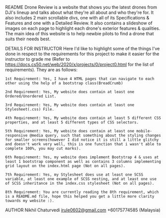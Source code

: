 README
  Drone Review is a website that shows you the latest drones from DJI's lineup and talks about what they're all about and who they're for. It also includes 2 main scrollable divs, one with all of its Specifications & Features and one with a Detailed Review. It also contains a slideshow of images on each page to highlight each drone's exterior features & qualities. The main idea of this website is to help newbie pilots to find a drone that suits their needs best.

DETAILS FOR INSTRUCTOR 
  Here I'd like to highlight some of the things I've done in respect to the requirements for this project to make it easier for the instructor to grade me (Refer to https://docs.cs50.net/web/2020/x/projects/0/project0.html for the list of requirements). They are as follows: 
	
	1st Requirement: Yes, I have 4 HTML pages that can navigate to each other using the help of a bootstrap class(BreadCrumb)
	
	2nd Requirement: Yes, My website does contain at least one Ordered/Unordered List. 
	
	3rd Requirement: Yes, My website does contain at least one Stylesheet(.css) File. 

	4th Requirement: Yes, My website does contain at least 5 different CSS properties, and at least 5 different types of CSS selectors. 
	
	5th Requirement: Yes, My website does contain at least one mobile-responsive @media query, such that something about the styling changes for smaller screens(however I did notice it is still a little glitchy and doesn't work very well, this is one function that i wasn't able to complete 100%, you may cut marks). 

	6th Requirement: Yes, my website does implement Bootstrap 4 & uses at least 1 bootstrap component as well as contains 3 columns implementing grid layout on the index.html page (Not on all pages). 

	7th Requirement: Yes, my Stylesheet does use at least one SCSS variable, at least one example of SCSS nesting, and at least one use of SCSS inheritance in the index.css stylesheet (Not on all pages).

	8th Requirement: You are currently reading the 8th requirement, which is a README.md file, hope this helped you get a little more clarity towards my website :). 	

AUTHOR
  Nikhil Chaturvedi 
  irule0602@gmail.com 
  +60175774585 (Malaysia) 

